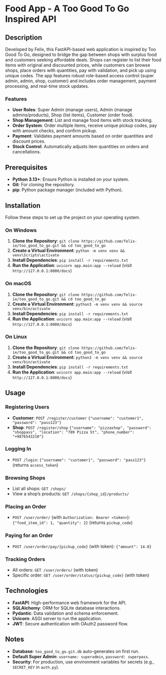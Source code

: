 # Food App - A Too Good To Go Inspired API
## Description
Developed by Felix, this FastAPI-based web application is inspired by Too Good To Go, designed to bridge the gap between shops with surplus food and customers seeking affordable deals. Shops can register to list their food items with original and discounted prices, while customers can browse shops, place orders with quantities, pay with validation, and pick up using unique codes. The app features robust role-based access control (super admin, admin, shop, customer) and includes order management, payment processing, and real-time stock updates.
### Features
- **User Roles**: Super Admin (manage users), Admin (manage admins/products), Shop (list items), Customer (order food).
- **Shop Management**: List and manage food items with stock tracking.
- **Order System**: Order multiple items, receive unique pickup codes, pay with amount checks, and confirm pickup.
- **Payment**: Validates payment amounts based on order quantities and discount prices.
- **Stock Control**: Automatically adjusts item quantities on orders and cancellations.

## Prerequisites
- **Python 3.13+**: Ensure Python is installed on your system.
- **Git**: For cloning the repository.
- **pip**: Python package manager (included with Python).
## Installation
Follow these steps to set up the project on your operating system.
### On Windows
1. **Clone the Repository**: `git clone https://github.com/felix-ie/too_good_to_go.git && cd too_good_to_go`
2. **Create a Virtual Environment**: `python -m venv venv && venv\Scripts\activate`
3. **Install Dependencies**: `pip install -r requirements.txt`
4. **Run the Application**: `uvicorn app.main:app --reload` (visit `http://127.0.0.1:8000/docs`)
### On macOS
1. **Clone the Repository**: `git clone https://github.com/felix-ie/too_good_to_go.git && cd too_good_to_go`
2. **Create a Virtual Environment**: `python3 -m venv venv && source venv/bin/activate`
3. **Install Dependencies**: `pip install -r requirements.txt`
4. **Run the Application**: `uvicorn app.main:app --reload` (visit `http://127.0.0.1:8000/docs`)
### On Linux
1. **Clone the Repository**: `git clone https://github.com/felix-ie/too_good_to_go.git && cd too_good_to_go`
2. **Create a Virtual Environment**: `python3 -m venv venv && source venv/bin/activate`
3. **Install Dependencies**: `pip install -r requirements.txt`
4. **Run the Application**: `uvicorn app.main:app --reload` (visit `http://127.0.0.1:8000/docs`)
## Usage
### Registering Users
- **Customer**: `POST /register/customer` `{"username": "customer1", "password": "pass123"}`
- **Shop**: `POST /register/shop` `{"username": "pizzashop", "password": "shoppass", "location": "789 Pizza St", "phone_number": "+9876543210"}`
### Logging In
- `POST /login`: `{"username": "customer1", "password": "pass123"}` (returns `access_token`)
### Browsing Shops
- List all shops: `GET /shops/`
- View a shop’s products: `GET /shops/{shop_id}/products/`
### Placing an Order
- `POST /user/order/` (with `Authorization: Bearer <token>`): `{"food_item_id": 1, "quantity": 2}` (returns `pickup_code`)
### Paying for an Order
- `POST /user/order/pay/{pickup_code}` (with token): `{"amount": 14.0}`
### Tracking Orders
- All orders: `GET /user/orders/` (with token)
- Specific order: `GET /user/order/status/{pickup_code}` (with token)
## Technologies
- **FastAPI**: High-performance web framework for the API.
- **SQLAlchemy**: ORM for SQLite database interactions.
- **Pydantic**: Data validation and schema enforcement.
- **Uvicorn**: ASGI server to run the application.
- **JWT**: Secure authentication with OAuth2 password flow.

## Notes
- **Database**: `too_good_to_go.git.db` auto-generates on first run.
- **Default Super Admin**: `username: superadmin`, `password: superpass`.
- **Security**: For production, use environment variables for secrets (e.g., `SECRET_KEY` in `auth.py`).
